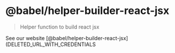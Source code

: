 # @babel/helper-builder-react-jsx

> Helper function to build react jsx

See our website [@babel/helper-builder-react-jsx](DELETED_URL_WITH_CREDENTIALS